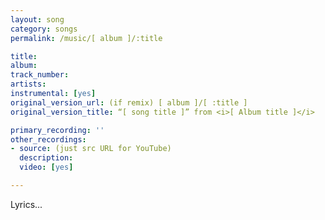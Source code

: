 ```yaml
---
layout: song
category: songs
permalink: /music/[ album ]/:title

title:
album:
track_number:
artists:
instrumental: [yes]
original_version_url: (if remix) [ album ]/[ :title ]
original_version_title: “[ song title ]” from <i>[ Album title ]</i>

primary_recording: ''
other_recordings:
- source: (just src URL for YouTube)
  description:
  video: [yes]

---
```


Lyrics...